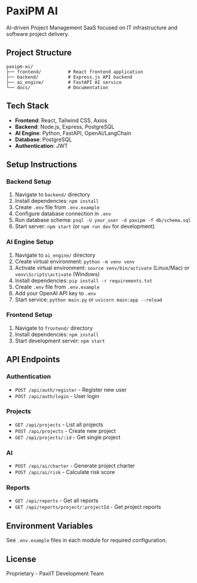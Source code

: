# PaxiPM AI

AI-driven Project Management SaaS focused on IT infrastructure and software project delivery.

## Project Structure

```
paxipm-ai/
├── frontend/          # React frontend application
├── backend/           # Express.js API backend
├── ai_engine/         # FastAPI AI service
└── docs/              # Documentation
```

## Tech Stack

- **Frontend**: React, Tailwind CSS, Axios
- **Backend**: Node.js, Express, PostgreSQL
- **AI Engine**: Python, FastAPI, OpenAI/LangChain
- **Database**: PostgreSQL
- **Authentication**: JWT

## Setup Instructions

### Backend Setup

1. Navigate to `backend/` directory
2. Install dependencies: `npm install`
3. Create `.env` file from `.env.example`
4. Configure database connection in `.env`
5. Run database schema: `psql -U your_user -d paxipm -f db/schema.sql`
6. Start server: `npm start` (or `npm run dev` for development)

### AI Engine Setup

1. Navigate to `ai_engine/` directory
2. Create virtual environment: `python -m venv venv`
3. Activate virtual environment: `source venv/bin/activate` (Linux/Mac) or `venv\Scripts\activate` (Windows)
4. Install dependencies: `pip install -r requirements.txt`
5. Create `.env` file from `.env.example`
6. Add your OpenAI API key to `.env`
7. Start service: `python main.py` or `uvicorn main:app --reload`

### Frontend Setup

1. Navigate to `frontend/` directory
2. Install dependencies: `npm install`
3. Start development server: `npm start`

## API Endpoints

### Authentication
- `POST /api/auth/register` - Register new user
- `POST /api/auth/login` - User login

### Projects
- `GET /api/projects` - List all projects
- `POST /api/projects` - Create new project
- `GET /api/projects/:id` - Get single project

### AI
- `POST /api/ai/charter` - Generate project charter
- `POST /api/ai/risk` - Calculate risk score

### Reports
- `GET /api/reports` - Get all reports
- `GET /api/reports/project/:projectId` - Get project reports

## Environment Variables

See `.env.example` files in each module for required configuration.

## License

Proprietary - PaxiIT Development Team

